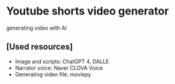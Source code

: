 # Youtube shorts video generator
generating video with AI

[Used resources]
--
- Image and scripts: ChatGPT 4, DALLE
- Narrator voice: Naver CLOVA Voice
- Generating video file: moviepy